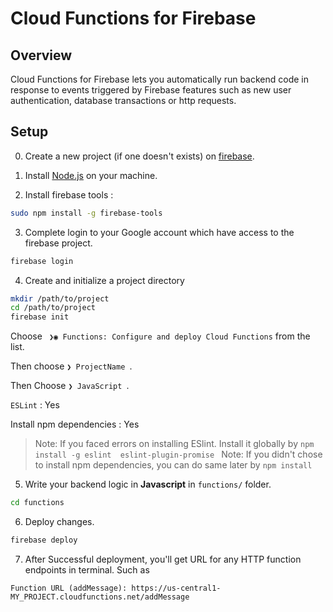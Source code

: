# Cloud Functions for Firebase

## Overview
Cloud Functions for Firebase lets you automatically run backend code in response to events triggered by Firebase 
features such as new user authentication, database transactions or http requests.

## Setup
0. Create a new project (if one doesn't exists) on [firebase](http://console.firebase.google.com).

1. Install [Node.js](https://nodejs.org/en/download/) on your machine.

2. Install firebase tools :
```bash
sudo npm install -g firebase-tools
```

3. Complete login to your Google account which have access to the firebase project.
```bash
firebase login
```

4. Create and initialize a project directory

```bash
mkdir /path/to/project
cd /path/to/project
firebase init
```
Choose ` ❯◉ Functions: Configure and deploy Cloud Functions` from the list.

Then choose `❯ ProjectName `.

Then Choose `❯ JavaScript `.

`ESLint` : Yes

Install npm dependencies : Yes

> Note: If you faced errors on installing ESlint. Install it globally by `npm install -g eslint  eslint-plugin-promise `
> Note: If you didn't chose to install npm dependencies, you can do same later by `npm install`

5. Write your backend logic in **Javascript** in `functions/` folder.
```bash
cd functions
```

6. Deploy changes.
```bash
firebase deploy
```

7. After Successful deployment, you'll get URL for any HTTP function endpoints in terminal. Such as
```
Function URL (addMessage): https://us-central1-MY_PROJECT.cloudfunctions.net/addMessage
```
